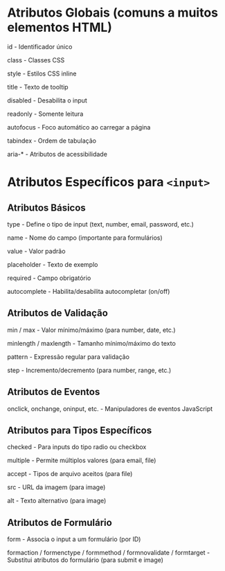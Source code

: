 # Atributos Globais (comuns a muitos elementos HTML)

id - Identificador único

class - Classes CSS

style - Estilos CSS inline

title - Texto de tooltip

disabled - Desabilita o input

readonly - Somente leitura

autofocus - Foco automático ao carregar a página

tabindex - Ordem de tabulação

aria-* - Atributos de acessibilidade

# Atributos Específicos para `<input>`

## Atributos Básicos

type - Define o tipo de input (text, number, email, password, etc.)

name - Nome do campo (importante para formulários)

value - Valor padrão

placeholder - Texto de exemplo

required - Campo obrigatório

autocomplete - Habilita/desabilita autocompletar (on/off)

## Atributos de Validação
min / max - Valor mínimo/máximo (para number, date, etc.)

minlength / maxlength - Tamanho mínimo/máximo do texto

pattern - Expressão regular para validação

step - Incremento/decremento (para number, range, etc.)

## Atributos de Eventos
onclick, onchange, oninput, etc. - Manipuladores de eventos JavaScript

## Atributos para Tipos Específicos

checked - Para inputs do tipo radio ou checkbox

multiple - Permite múltiplos valores (para email, file)

accept - Tipos de arquivo aceitos (para file)

src - URL da imagem (para image)

alt - Texto alternativo (para image)

## Atributos de Formulário
form - Associa o input a um formulário (por ID)

formaction / formenctype / formmethod / formnovalidate / formtarget - Substitui atributos do formulário (para submit e image)

